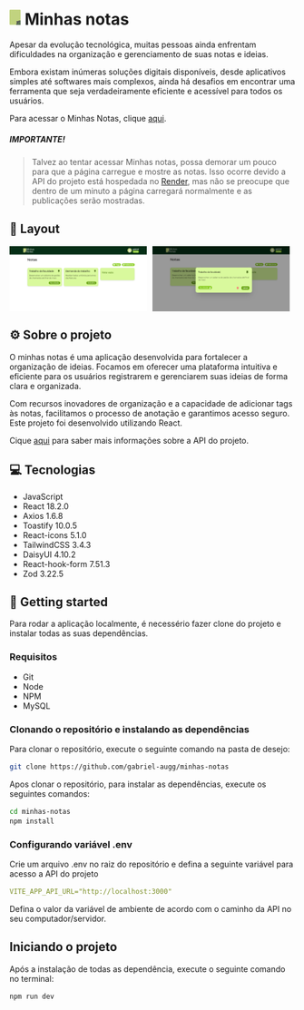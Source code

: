 # <img src="./public/icone.svg" width="20" alt="icon">  Minhas notas

Apesar da evolução tecnológica, muitas pessoas ainda enfrentam dificuldades na organização e gerenciamento de suas notas e ideias. 

Embora existam inúmeras soluções digitais disponíveis, desde aplicativos simples até softwares mais complexos, ainda há desafios em encontrar uma ferramenta que seja verdadeiramente eficiente e acessível para todos os usuários.

Para acessar o Minhas Notas, clique [aqui](https://minhas-notas-br.vercel.app).


##### **IMPORTANTE!**

> Talvez ao tentar acessar Minhas notas, possa demorar um pouco para que a página carregue e mostre as notas. Isso ocorre devido a API do projeto está hospedada no [Render](https://render.com), mas não se preocupe que dentro de um minuto a página carregará normalmente e as publicações serão mostradas.

## 🎨 **Layout**

<div style="display: flex; gap: 10px;">
    <img style="width: 48%;" src="./public/screenshot1.png"  alt="screenshot"/>
    <img style="width: 48%;" src="./public/screenshot2.png" alt="screenshot"/>
</div>

## ⚙️ Sobre o projeto

O minhas notas é uma aplicação desenvolvida para fortalecer a organização de ideias. Focamos em oferecer uma plataforma intuitiva e eficiente para os usuários registrarem e gerenciarem suas ideias de forma clara e organizada. 

Com recursos inovadores de organização e a capacidade de adicionar tags às notas, facilitamos o processo de anotação e garantimos acesso seguro. Este projeto foi desenvolvido utilizando React.

Cique [aqui](https://github.com/gabriel-augg/minhas-notas-api) para saber mais informações sobre a API do projeto.

## 💻 Tecnologias

- JavaScript
- React 18.2.0
- Axios 1.6.8
- Toastify 10.0.5
- React-icons 5.1.0
- TailwindCSS 3.4.3
- DaisyUI 4.10.2
- React-hook-form 7.51.3
- Zod 3.22.5

## 🚀 Getting started

Para rodar a aplicação localmente, é necessério fazer clone do projeto e instalar todas as suas dependências.

### Requisitos

- Git
- Node
- NPM
- MySQL

### Clonando o repositório e instalando as dependências

Para clonar o repositório, execute o seguinte comando na pasta de desejo:

```bash
git clone https://github.com/gabriel-augg/minhas-notas
```

Apos clonar o repositório, para instalar as dependências, execute os seguintes comandos:


```bash
cd minhas-notas
npm install
```

### Configurando variável .env

Crie um arquivo .env no raiz do repositório e defina a seguinte variável para acesso a API do projeto

```yaml
VITE_APP_API_URL="http://localhost:3000"
```

Defina o valor da variável de ambiente de acordo com o caminho da API no seu computador/servidor.


## Iniciando o projeto

Após a instalação de todas as dependência, execute o seguinte comando no terminal:

```bash
npm run dev
```

